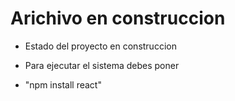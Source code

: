 <h1> Arichivo en construccion </h1>

- Estado del proyecto en construccion

- Para ejecutar el sistema debes poner
- 
  "npm install react"
